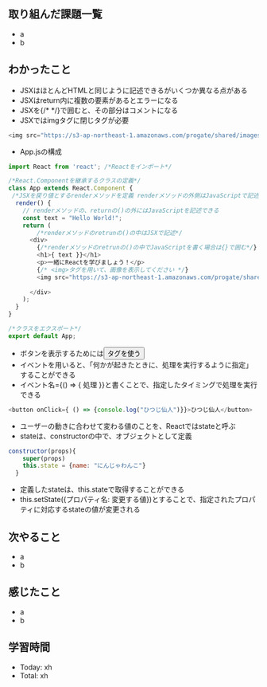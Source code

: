 ## 取り組んだ課題一覧
- a
- b
## わかったこと
- JSXはほとんどHTMLと同じように記述できるがいくつか異なる点がある
- JSXはreturn内に複数の要素があるとエラーになる
- JSXを{/* */}で囲むと、その部分はコメントになる
- JSXではimgタグに閉じタグが必要
```javascript:test.js
<img src="https://s3-ap-northeast-1.amazonaws.com/progate/shared/images/lesson/react/ninjawanko.png" />
```
- App.jsの構成
```javascript:test.js
import React from 'react'; /*Reactをインポート*/

/*React.Componentを継承するクラスの定義*/
class App extends React.Component {
 /*JSXを戻り値とするrenderメソッドを定義 renderメソッドの外側はJavaScriptで記述*/
  render() {
    // renderメソッドの、returnの()の外にはJavaScriptを記述できる
    const text = "Hello World!";
    return (
        /*renderメソッドのretrunの()の中はJSXで記述*/
      <div>
        {/*renderメソッドのretrunの()の中でJavaScriptを書く場合は{}で囲む*/}
        <h1>{ text }}</h1>
        <p>一緒にReactを学びましょう！</p>
        {/* <img>タグを用いて、画像を表示してください */}
        <img src="https://s3-ap-northeast-1.amazonaws.com/progate/shared/images/lesson/react/ninjawanko.png" />
        
      </div>
    );
  }
}

/*クラスをエクスポート*/
export default App;
```
- ボタンを表示するためには<button>タグを使う
- イベントを用いると、「何かが起きたときに、処理を実行するように指定」することができる
- イベント名={() => { 処理 }}と書くことで、指定したタイミングで処理を実行できる
```javascript:test.js
<button onClick={ () => {console.log("ひつじ仙人")}}>ひつじ仙人</button>
```
- ユーザーの動きに合わせて変わる値のことを、Reactではstateと呼ぶ
- stateは、constructorの中で、オブジェクトとして定義
```javascript:test.js
constructor(props){
    super(props)
    this.state = {name: "にんじゃわんこ"}
  }
```
- 定義したstateは、this.stateで取得することができる
- this.setState({プロパティ名: 変更する値})とすることで、指定されたプロパティに対応するstateの値が変更される
## 次やること
- a
- b
## 感じたこと
- a
- b
## 学習時間
- Today: xh
- Total: xh
